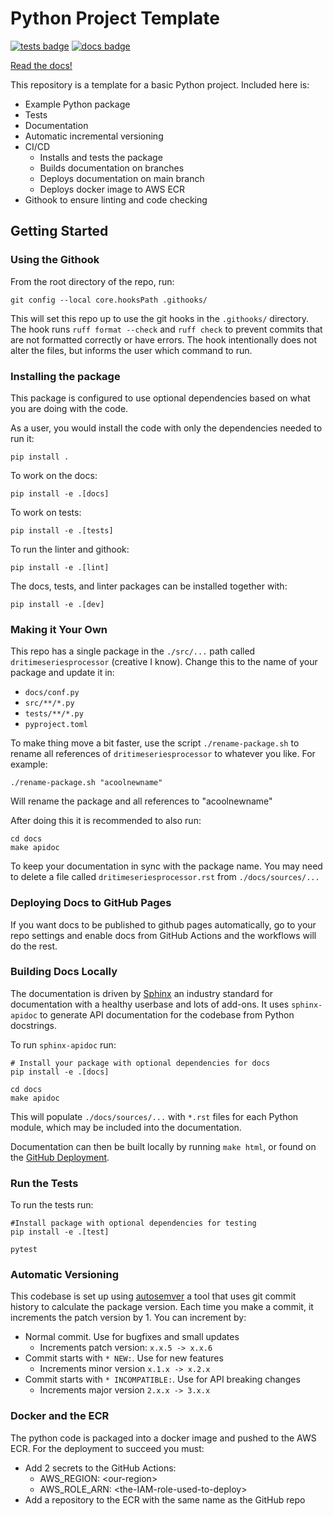 # Python Project Template

[![tests badge](https://github.com/NERC-CEH/python-template/actions/workflows/pipeline.yml/badge.svg)](https://github.com/NERC-CEH/python-template/actions)
[![docs badge](https://github.com/NERC-CEH/python-template/actions/workflows/deploy-docs.yml/badge.svg)](https://nerc-ceh.github.io/python-template/)

[Read the docs!](https://nerc-ceh.github.io/python-template)

This repository is a template for a basic Python project. Included here is:

* Example Python package
* Tests
* Documentation
* Automatic incremental versioning
* CI/CD
    * Installs and tests the package
    * Builds documentation on branches
    * Deploys documentation on main branch
    * Deploys docker image to AWS ECR
* Githook to ensure linting and code checking

## Getting Started

### Using the Githook

From the root directory of the repo, run:

```
git config --local core.hooksPath .githooks/
```

This will set this repo up to use the git hooks in the `.githooks/` directory. The hook runs `ruff format --check` and `ruff check` to prevent commits that are not formatted correctly or have errors. The hook intentionally does not alter the files, but informs the user which command to run.

### Installing the package

This package is configured to use optional dependencies based on what you are doing with the code.

As a user, you would install the code with only the dependencies needed to run it:

```
pip install .
```

To work on the docs:

```
pip install -e .[docs]
```

To work on tests:

```
pip install -e .[tests]
```

To run the linter and githook:

```
pip install -e .[lint]
```

The docs, tests, and linter packages can be installed together with:

```
pip install -e .[dev]
```

### Making it Your Own

This repo has a single package in the `./src/...` path called `dritimeseriesprocessor` (creative I know). Change this to the name of your package and update it in:

* `docs/conf.py`
* `src/**/*.py`
* `tests/**/*.py`
* `pyproject.toml`

To make thing move a bit faster, use the script `./rename-package.sh` to rename all references of `dritimeseriesprocessor` to whatever you like. For example:

```
./rename-package.sh "acoolnewname"
```

Will rename the package and all references to "acoolnewname"

After doing this it is recommended to also run:

```
cd docs
make apidoc
```

To keep your documentation in sync with the package name. You may need to delete a file called `dritimeseriesprocessor.rst` from `./docs/sources/...`

### Deploying Docs to GitHub Pages

If you want docs to be published to github pages automatically, go to your repo settings and enable docs from GitHub Actions and the workflows will do the rest.

### Building Docs Locally

The documentation is driven by [Sphinx](https://www.sphinx-doc.org/) an industry standard for documentation with a healthy userbase and lots of add-ons. It uses `sphinx-apidoc` to generate API documentation for the codebase from Python docstrings.

To run `sphinx-apidoc` run:

```
# Install your package with optional dependencies for docs
pip install -e .[docs]

cd docs
make apidoc
```

This will populate `./docs/sources/...` with `*.rst` files for each Python module, which may be included into the documentation.

Documentation can then be built locally by running `make html`, or found on the [GitHub Deployment](https://nerc-ceh.github.io/python-template).

### Run the Tests

To run the tests run:

```
#Install package with optional dependencies for testing
pip install -e .[test]

pytest
```

### Automatic Versioning

This codebase is set up using [autosemver](https://autosemver.readthedocs.io/en/latest/usage.html#) a tool that uses git commit history to calculate the package version. Each time you make a commit, it increments the patch version by 1. You can increment by:

* Normal commit. Use for bugfixes and small updates
    * Increments patch version: `x.x.5 -> x.x.6`
* Commit starts with `* NEW:`. Use for new features
    * Increments minor version `x.1.x -> x.2.x`
* Commit starts with `* INCOMPATIBLE:`. Use for API breaking changes
    * Increments major version `2.x.x -> 3.x.x`

### Docker and the ECR

The python code is packaged into a docker image and pushed to the AWS ECR. For the deployment to succeed you must:

* Add 2 secrets to the GitHub Actions:
    * AWS_REGION: \<our-region\>
    * AWS_ROLE_ARN: \<the-IAM-role-used-to-deploy\>
* Add a repository to the ECR with the same name as the GitHub repo
 
